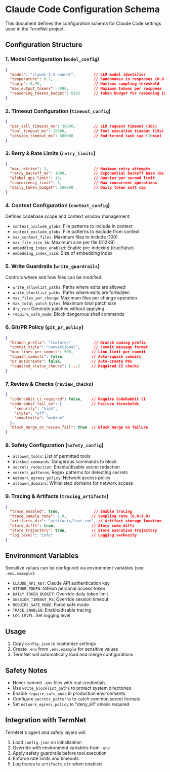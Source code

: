# Claude Code Configuration Schema

This document defines the configuration schema for Claude Code settings used in the TermNet project.

## Configuration Structure

### 1. Model Configuration (`model_config`)
```json
{
  "model": "claude-3.5-sonnet",        // LLM model identifier
  "temperature": 0.7,                  // Randomness in responses (0.0-1.0)
  "top_p": 0.95,                       // Nucleus sampling threshold
  "max_output_tokens": 4096,           // Maximum tokens per response
  "reasoning_tokens_budget": 8192      // Token budget for reasoning in long edits
}
```

### 2. Timeout Configuration (`timeout_config`)
```json
{
  "per_call_timeout_ms": 30000,        // LLM request timeout (30s)
  "tool_timeout_ms": 15000,            // Tool execution timeout (15s)
  "session_timeout_ms": 600000         // End-to-end task cap (10min)
}
```

### 3. Retry & Rate Limits (`retry_limits`)
```json
{
  "max_retries": 3,                    // Maximum retry attempts
  "retry_backoff_ms": 1000,            // Exponential backoff base (ms)
  "global_qps_limit": 10,              // Queries per second limit
  "concurrency_limit": 5,              // Max concurrent operations
  "daily_token_budget": 500000         // Daily token soft cap
}
```

### 4. Context Configuration (`context_config`)
Defines codebase scope and context window management:
- `context_include_globs`: File patterns to include in context
- `context_exclude_globs`: File patterns to exclude from context
- `max_context_files`: Maximum files to include (100)
- `max_file_size_kb`: Maximum size per file (512KB)
- `embedding_index_enabled`: Enable pre-indexing (true/false)
- `embedding_index_size`: Size of embedding index

### 5. Write Guardrails (`write_guardrails`)
Controls where and how files can be modified:
- `write_allowlist_paths`: Paths where edits are allowed
- `write_blocklist_paths`: Paths where edits are forbidden
- `max_files_per_change`: Maximum files per change operation
- `max_total_patch_bytes`: Maximum total patch size
- `dry_run`: Generate patches without applying
- `require_safe_mode`: Block dangerous shell commands

### 6. Git/PR Policy (`git_pr_policy`)
```json
{
  "branch_prefix": "feature/",         // Branch naming prefix
  "commit_style": "conventional",      // Commit message format
  "max_lines_per_commit": 500,        // Line limit per commit
  "squash_commits": false,            // Auto-squash commits
  "pr_autocreate": false,             // Auto-create PRs
  "required_status_checks": [...]     // Required CI checks
}
```

### 7. Review & Checks (`review_checks`)
```json
{
  "coderabbit_ci_required": false,    // Require CodeRabbit CI
  "coderabbit_fail_on": {             // Failure thresholds
    "security": "high",
    "style": "off",
    "complexity": "medium"
  },
  "block_merge_on_review_fail": true  // Block merge on failure
}
```

### 8. Safety Configuration (`safety_config`)
- `allowed_tools`: List of permitted tools
- `blocked_commands`: Dangerous commands to block
- `secrets_redaction`: Enable/disable secret redaction
- `secrets_patterns`: Regex patterns for detecting secrets
- `network_egress_policy`: Network access policy
- `allowed_domains`: Whitelisted domains for network access

### 9. Tracing & Artifacts (`tracing_artifacts`)
```json
{
  "trace_enabled": true,               // Enable tracing
  "trace_sample_rate": 1.0,           // Sampling rate (0.0-1.0)
  "artifacts_dir": "artifacts/last_run", // Artifact storage location
  "store_diffs": true,                // Store code diffs
  "store_trajectory": true,           // Store execution trajectory
  "log_level": "info"                 // Logging verbosity
}
```

## Environment Variables

Sensitive values can be configured via environment variables (see `.env.example`):

- `CLAUDE_API_KEY`: Claude API authentication key
- `GITHUB_TOKEN`: GitHub personal access token
- `DAILY_TOKEN_BUDGET`: Override daily token limit
- `SESSION_TIMEOUT_MS`: Override session timeout
- `REQUIRE_SAFE_MODE`: Force safe mode
- `TRACE_ENABLED`: Enable/disable tracing
- `LOG_LEVEL`: Set logging level

## Usage

1. Copy `config.json` to customize settings
2. Create `.env` from `.env.example` for sensitive values
3. TermNet will automatically load and merge configurations

## Safety Notes

- Never commit `.env` files with real credentials
- Use `write_blocklist_paths` to protect system directories
- Enable `require_safe_mode` in production environments
- Configure `secrets_patterns` to catch common secret formats
- Set `network_egress_policy` to "deny_all" unless required

## Integration with TermNet

TermNet's agent and safety layers will:
1. Load `config.json` on initialization
2. Override with environment variables from `.env`
3. Apply safety guardrails before tool execution
4. Enforce rate limits and timeouts
5. Log traces to `artifacts_dir` when enabled